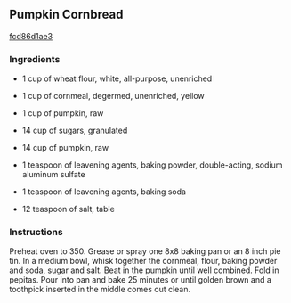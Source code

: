 ## Pumpkin Cornbread

[fcd86d1ae3](http://www.food.com/recipe/pumpkin-cornbread-279578)

### Ingredients

 - 1 cup of wheat flour, white, all-purpose, unenriched

 - 1 cup of cornmeal, degermed, unenriched, yellow

 - 1 cup of pumpkin, raw

 - 14 cup of sugars, granulated

 - 14 cup of pumpkin, raw

 - 1 teaspoon of leavening agents, baking powder, double-acting, sodium aluminum sulfate

 - 1 teaspoon of leavening agents, baking soda

 - 12 teaspoon of salt, table

### Instructions

Preheat oven to 350. Grease or spray one 8x8 baking pan or an 8 inch pie tin. In a medium bowl, whisk together the cornmeal, flour, baking powder and soda, sugar and salt. Beat in the pumpkin until well combined. Fold in pepitas. Pour into pan and bake 25 minutes or until golden brown and a toothpick inserted in the middle comes out clean.